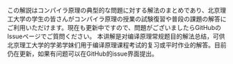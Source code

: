 この解説はコンパイラ原理の典型的な問題に対する解法のまとめであり、北京理工大学の学生の皆さんがコンパイラ原理の授業の試験復習や普段の課題の解答にご利用いただけます。現在も更新中ですので、問題がございましたらGitHubのIssueページでご質問ください。
本讲解是对编译原理常规题目的解法总结，可供北京理工大学的学弟学妹们用于编译原理课程考试的复习或平时作业的解答。目前仍在更新，如果有问题可以在GitHub的issue界面提出。
